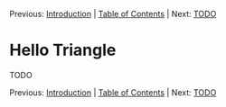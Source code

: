 Previous: [Introduction](001_Introduction.md) | [Table of Contents](README.md) | Next: [TODO](003_TODO.md)

# Hello Triangle

TODO

Previous: [Introduction](001_Introduction.md) | [Table of Contents](README.md) | Next: [TODO](003_TODO.md)

